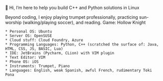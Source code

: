 👋 Hi, I’m here to help you build C++ and Python solutions in Linux

Beyond coding, I enjoy playing trumpet professionally, practicing sun-worship (walking/playing soccer), and reading. Game: Hollow Knight

    * Personal OS: Ubuntu
    * Server OS: OpenSUSE
    * Cloud stuff: Cloud Foundry, Azure
    * Programming Languages: Python, C++ (scratched the surface of: Java, HTML, CSS, JS, BASIC, Lua)
    * IDE: JetBrains (Pycharm, CLion) with VIM plugin
    * Text Editor: VIM
    * Phone OS: iOS
    * Instruments: Trumpet, Piano
    * Languages: English, weak Spanish, awful French, rudimentary Toki Pona
